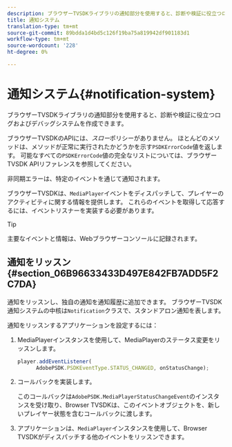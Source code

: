```yaml
---
description: ブラウザーTVSDKライブラリの通知部分を使用すると、診断や検証に役立つログおよびデバッグシステムを作成できます。
title: 通知システム
translation-type: tm+mt
source-git-commit: 89bdda1d4bd5c126f19ba75a819942df901183d1
workflow-type: tm+mt
source-wordcount: '228'
ht-degree: 0%

---
```



# 通知システム{#notification-system}

ブラウザーTVSDKライブラリの通知部分を使用すると、診断や検証に役立つログおよびデバッグシステムを作成できます。

<!--<a id="section_EC5DBE8DDA434B70A01FA2F3EF4618BD"></a>-->

ブラウザーTVSDKのAPIには、*スロー*&#x200B;ポリシーがありません。 ほとんどのメソッドは、メソッドが正常に実行されたかどうかを示す`PSDKErrorCode`値を返します。 可能なすべての`PSDKErrorCode`値の完全なリストについては、ブラウザーTVSDK APIリファレンスを参照してください。

非同期エラーは、特定のイベントを通じて通知されます。

ブラウザーTVSDKは、`MediaPlayer`イベントをディスパッチして、プレイヤーのアクティビティに関する情報を提供します。 これらのイベントを取得して応答するには、イベントリスナーを実装する必要があります。

>[!TIP]
>
>主要なイベントと情報は、Webブラウザーコンソールに記録されます。

## 通知をリッスン{#section_06B96633433D497E842FB7ADD5F2C7DA}

通知をリッスンし、独自の通知を通知履歴に追加できます。 ブラウザーTVSDK通知システムの中核は`Notification`クラスで、スタンドアロン通知を表します。

通知をリッスンするアプリケーションを設定するには：

1. MediaPlayerインスタンスを使用して、MediaPlayerのステータス変更をリッスンします。

   ```js
   player.addEventListener( 
         AdobePSDK.PSDKEventType.STATUS_CHANGED, onStatusChange);
   ```

1. コールバックを実装します。

   このコールバックは`AdobePSDK.MediaPlayerStatusChangeEvent`のインスタンスを受け取り、Browser TVSDKは、このイベントオブジェクトを、新しいプレイヤー状態を含むコールバックに渡します。
1. アプリケーションは、`MediaPlayer`インスタンスを使用して、Browser TVSDKがディスパッチする他のイベントをリッスンできます。

